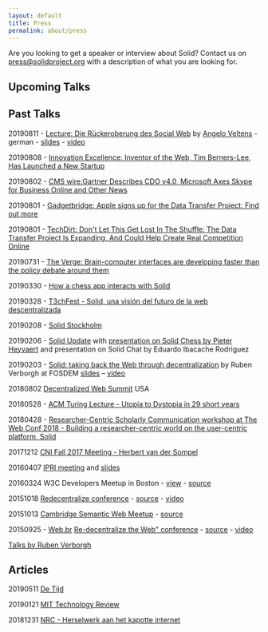 ```yaml
---
layout: default
title: Press
permalink: about/press
---
```


Are you looking to get a speaker or interview about Solid? Contact us on press@solidproject.org with a description of what you are looking for. 

## Upcoming Talks 


## Past Talks 

20190811 - [Lecture: Die Rückeroberung des Social Web](https://programm.froscon.de/2019/events/2375.html) by [Angelo Veltens](https://angelo.veltens.org/profile/card#me) - german - [slides](https://angelo.veltens.org/slides/2019/solid-einfuehrung) - [video](https://media.ccc.de/v/froscon2019-2375-die_ruckeroberung_des_social_web)

20190808 - [Innovation Excellence: Inventor of the Web, Tim Berners-Lee, Has Launched a New Startup](https://www.innovationexcellence.com/blog/2019/08/08/inventor-of-the-web-tim-berners-lee-has-launched-a-new-startup/)

20190802 - [CMS wire:Gartner Describes CDO v4.0, Microsoft Axes Skype for Business Online and Other News](https://www.cmswire.com/digital-workplace/gartner-describes-cdo-v40-microsoft-axes-skype-for-business-online-and-other-news/)

20190801 - [Gadgetbridge: Apple signs up for the Data Transfer Project: Find out more](https://www.gadgetbridge.com/news/apple-signs-up-for-the-data-transfer-project-find-out-more/) 

20190801 - [TechDirt: Don't Let This Get Lost In The Shuffle: The Data Transfer Project Is Expanding, And Could Help Create Real Competition Online](https://www.techdirt.com/articles/20190731/17390142693/dont-let-this-get-lost-shuffle-data-transfer-project-is-expanding-could-help-create-real-competition-online.shtml)

20190731 - [The Verge: Brain-computer interfaces are developing faster than the policy debate around them](https://www.theverge.com/interface/2019/7/31/20747916/facebook-brain-computer-interface-policy-neuralink)

20190330 - [How a chess app interacts with Solid](https://pieterheyvaert.com/blog/2019/03/30/solid-chess-interaction)

20190328 - [T3chFest - Solid, una visión del futuro de la web descentralizada](https://www.youtube.com/watch?v=zzsViU5kSlY)

20190208 - [Solid Stockholm](https://docs.google.com/presentation/d/1G34UGSzaGCXdeMgOTWup-54y7JdCoFwMPtlojidIKdc/edit#slide=id.p) 

20190206 - [Solid Update](https://vimeo.com/316638368) with [presentation on Solid Chess by Pieter Heyvaert](https://pieterheyvaert.com/blog/2019/02/10/solid-world-summary/) and presentation on Solid Chat by Eduardo Ibacache Rodriguez

20190203 - [Solid: taking back the Web through decentralization](https://rubenverborgh.github.io/Slides-FOSDEM-2019/) by Ruben Verborgh at FOSDEM [slides](https://rubenverborgh.github.io/Slides-FOSDEM-2019/) – [video](https://video.fosdem.org/2019/Janson/solid_web_decentralization.mp4)

20180802 [Decentralized Web Summit](https://solid.github.io/dweb-summit-2018/) USA

20180528 - [ACM Turing Lecture - Utopia to Dystopia in 29 short years](https://www.w3.org/2018/Talks/0529-timbl-turing/timbl-turing-slides-utopia-to-dystopia.html)

20180428 - [ Researcher-Centric Scholarly Communication workshop at The Web Conf 2018 - Building a researcher-centric world on the user-centric platform, Solid](https://linkedresearch.org/events/the-web-conf-2018/summary#researcher-centric-solid)

20171212 [CNI Fall 2017 Meeting - Herbert van der Sompel](https://www.slideshare.net/hvdsomp/paul-evan-peters-lecture/)

20160407 [IPRI meeting](https://slides.com/deiu/redecentralize-2015#/) and [slides](https://github.com/solid/talks/blob/master/slides-redecentralize-conf.html)

20160324 W3C Developers Meetup in Boston - [view](https://slides.com/deiu/redecentralize-2015#/) - [source](https://github.com/solid/talks/blob/master/slides-redecentralize-conf.html)

20151018 [Redecentralize conference](https://slides.com/deiu/redecentralize-2015#/) - [source](https://github.com/solid/talks/blob/master/slides-redecentralize-conf.html) - [video](https://www.youtube.com/watch?v=yi4SgNyDJ9w)

20151013 [Cambridge Semantic Web Meetup](http://slides.com/deiu/solid-tech#/) - [source](https://github.com/solid/talks/blob/master/slides-solid-tech.html)

20150925 - [Web.br](http://conferenciaweb.w3c.br/) [Re-decentralize the Web" conference](https://deiu.github.io/2015-web.br-conference#/) - [source](https://github.com/solid/talks/blob/master/slides-re-decentralize.html) - [video](https://www.youtube.com/watch?v=BPZiBDPKiGk)

[Talks by Ruben Verborgh](https://github.com/search?q=%23solid+%23slides)

## Articles

20190511 [De Tijd](https://www.tijd.be/dossiers/nieuwe-inzichten/we-moeten-weer-baas-worden-over-onze-data/10125717.html)

20190121 [MIT Technology Review](http://www.mittrchina.com/news/3453)

20181231 [NRC - Herselwerk aan het kapotte internet](https://www.nrc.nl/nieuws/2018/12/31/herstelwerk-aan-het-kapotte-internet-a3127480)
